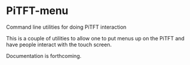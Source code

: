 # PiTFT-menu
Command line utilities for doing PiTFT interaction

This is a couple of utilities to allow one to put menus up on the PiTFT and have people interact with the touch screen.

Documentation is forthcoming.
